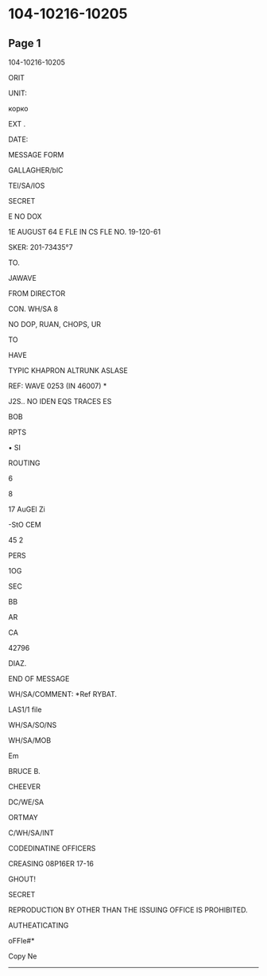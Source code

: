 # 104-10216-10205

## Page 1

104-10216-10205

ORIT

UNIT:

корко

EXT .

DATE:

MESSAGE FORM

GALLAGHER/blC

TEl/SA/IOS

SECRET

E NO DOX

1E AUGUST 64 E FLE IN CS FLE NO. 19-120-61

SKER: 201-73435°7

TO.

JAWAVE

FROM DIRECTOR

CON. WH/SA 8

NO DOP, RUAN, CHOPS, UR

TO

HAVE

TYPIC KHAPRON ALTRUNK ASLASE

REF: WAVE 0253 (IN 46007) *

J2S.. NO IDEN EQS TRACES ES

BOB

RPTS

• SI

ROUTING

6

8

17 AuGEl Zi

-StO CEM

45 2

PERS

1OG

SEC

BB

AR

CA

42796

DIAZ.

END OF MESSAGE

WH/SA/COMMENT: *Ref RYBAT.

LAS1/1 file

WH/SA/SO/NS

WH/SA/MOB

Em

BRUCE B.

CHEEVER

DC/WE/SA

ORTMAY

C/WH/SA/INT

CODEDINATINE OFFICERS

CREASING 08P16ER 17-16

GHOUT!

SECRET

REPRODUCTION BY OTHER THAN THE ISSUING OFFICE IS PROHIBITED.

AUTHEATICATING

oFFIe#*

Copy Ne

---

